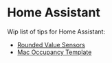 # Home Assistant

Wip list of tips for Home Assistant:

- [Rounded Value Sensors](roundedSensors)
- [Mac Occupancy Template](macOccupancyTemplate)

